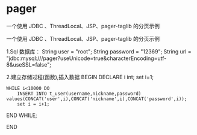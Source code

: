 # pager
一个使用 JDBC 、ThreadLocal、JSP、pager-taglib 的分页示例


一个使用 JDBC 、ThreadLocal、JSP、pager-taglib 的分页示例

1.Sql
	数据库：
		String user = "root";
		String password = "12369";
		String url = "jdbc:mysql:///pager?useUnicode=true&characterEncoding=utf-8&useSSL=false";
		
2.建立存储过程(函数),插入数据
BEGIN
	DECLARE i int;
	set i=1;
	
	WHILE i<10000 DO
		INSERT INTO t_user(username,nickname,password) values(CONCAT('user',i),CONCAT('nickname',i),CONCAT('password',i));
		set i = i+1;
		
  END WHILE;

END
